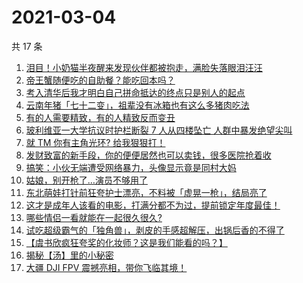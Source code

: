 # 2021-03-04

共 17 条

<!-- BEGIN ZHIHUVIDEO -->
<!-- 最后更新时间 Thu Mar 04 2021 03:04:54 GMT+0800 (China Standard Time) -->
1. [泪目！小奶猫半夜醒来发现伙伴都被抱走，满脸失落眼泪汪汪](https://www.zhihu.com/zvideo/1350530535727423488)
1. [帝王蟹随便吃的自助餐？能吃回本吗？](https://www.zhihu.com/zvideo/1350479870099603456)
1. [考入清华后我才明白自己拼命抵达的终点只是别人的起点](https://www.zhihu.com/zvideo/1350476532893282304)
1. [云南年猪「七十二变」，祖辈没有冰箱也有这么多猪肉吃法](https://www.zhihu.com/zvideo/1350032989473071104)
1. [有的人需要精致，有的人精致反而变丑](https://www.zhihu.com/zvideo/1350438407315812352)
1. [玻利维亚一大学抗议时护栏断裂 7 人从四楼坠亡 人群中暴发绝望尖叫](https://www.zhihu.com/zvideo/1350451333535768576)
1. [就 TM 你有主角光环? 给我狠狠打！](https://www.zhihu.com/zvideo/1349742214755549184)
1. [发财致富的新手段，你的便便居然也可以卖钱，很多医院抢着收](https://www.zhihu.com/zvideo/1350395719761653760)
1. [搞笑：小伙无端遭受网络暴力，头像显示竟是同村大妈](https://www.zhihu.com/zvideo/1350551296219570176)
1. [姑娘，别开枪了…演员不够用了](https://www.zhihu.com/zvideo/1350068804827881472)
1. [东北萌娃打针前狂夸护士漂亮，不料被「虚晃一枪」，结局亮了](https://www.zhihu.com/zvideo/1350474958049546240)
1. [这才是成年人该看的电影，打满分都不为过，提前锁定年度最佳！](https://www.zhihu.com/zvideo/1350376764418560000)
1. [哪些情侣一看就能在一起很久很久?](https://www.zhihu.com/zvideo/1350186600387686400)
1. [试吃超级霸气的「独角兽」，剥皮的手感超解压，出锅后香的不得了](https://www.zhihu.com/zvideo/1349862376989179904)
1. [【虞书欣疯狂夸奖的化妆师？这是我们能看的吗？】](https://www.zhihu.com/zvideo/1350089373740838913)
1. [揭秘【汤】里的小秘密](https://www.zhihu.com/zvideo/1350460172184256512)
1. [大疆 DJI FPV 震撼亮相，带你飞临其境！](https://www.zhihu.com/zvideo/1350176042989137922)
<!-- END ZHIHUVIDEO -->
